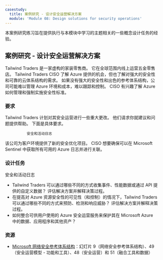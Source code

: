 ```yaml
---
casestudy:
  title: 案例研究 - 设计安全运营解决方案
  module: 'Module 08: Design solutions for security operations'
---
```


本案例研究练习旨在提供执行与本模块中学习的主题相关的一些概念设计任务的经验。

## 案例研究 - 设计安全运营解决方案

Tailwind Traders 是一家虚构的家装零售商。 它在全球范围内线上运营五金零售店。 Tailwind Traders CISO 了解 Azure 提供的机会，但也了解对强大的安全性和可靠的云体系结构的需求。 如果没有强大的安全性和出色的参考体系结构，公司可能难以管理 Azure 环境和成本，难以跟踪和控制。 CISO 有兴趣了解 Azure 如何管理和强制实施安全性标准。

### 要求

Tailwind Traders 计划对其安全运营进行一些重大更改。  他们请求你就建议和问题提供帮助。 下面是具体要求。

              安全和活动日志 

该公司为客户环境提供了新的安全优化项目。 CISO 想要确保可以在 Microsoft Sentinel 中获取所有可用的 Azure 日志并进行关联。

### 设计任务

安全和活动日志

* Tailwind Traders 可以通过哪些不同的方式收集事件、性能数据或通过 API 提供的自定义数据？ 评估解决方案并解释决策过程。
* 在提高对 Azure 资源安全性的可见性（和控制）的情况下，Tailwind Traders 可以通过哪些不同的方式来预防、检测和响应威胁？ 评估解决方案并解释决策过程。
* 如何整合可供用户使用的 Azure 安全运营服务来保护其在 Microsoft Azure 中的数据、应用程序和其他资产？

### 资源

* [Microsoft 网络安全参考体系结构](https://github.com/MicrosoftDocs/security/blob/main/Downloads/microsoft-cybersecurity-reference-architectures.pptx?raw=true)：幻灯片 9（网络安全参考体系结构）、49（安全运营模型 - 功能和工具）、48（安全运营）和 51（融合工具和数据）
